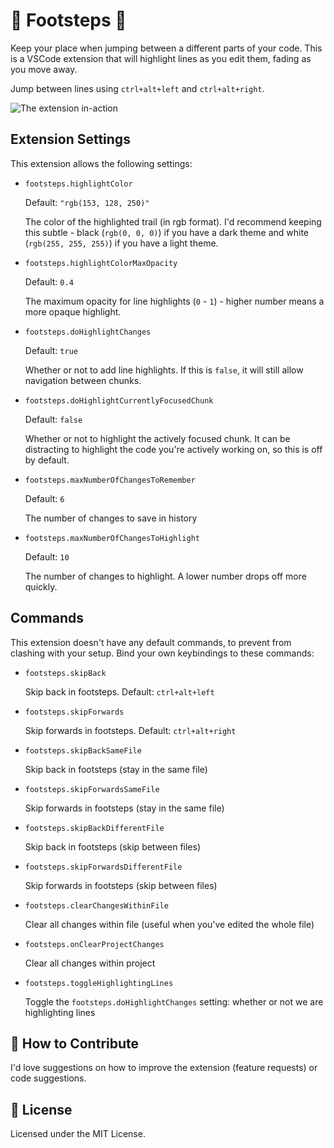 # 👣 Footsteps 🐾

Keep your place when jumping between a different parts of your code. This is a VSCode extension that will highlight lines as you edit them, fading as you move away.

Jump between lines using `ctrl+alt+left` and `ctrl+alt+right`.

![The extension in-action](https://github.com/Wattenberger/footsteps-vscode/blob/main/footsteps.gif?raw=true)

## Extension Settings

This extension allows the following settings:

- `footsteps.highlightColor`

  Default: `"rgb(153, 128, 250)"`

  The color of the highlighted trail (in rgb format). I'd recommend keeping this subtle - black (`rgb(0, 0, 0)`) if you have a dark theme and white (`rgb(255, 255, 255)`) if you have a light theme.

- `footsteps.highlightColorMaxOpacity`

  Default: `0.4`

  The maximum opacity for line highlights (`0` - `1`) - higher number means a more opaque highlight.

- `footsteps.doHighlightChanges`

  Default: `true`

  Whether or not to add line highlights. If this is `false`, it will still allow navigation between chunks.

- `footsteps.doHighlightCurrentlyFocusedChunk`

  Default: `false`

  Whether or not to highlight the actively focused chunk. It can be distracting to highlight the code you're actively working on, so this is off by default.

- `footsteps.maxNumberOfChangesToRemember`

  Default: `6`

  The number of changes to save in history

- `footsteps.maxNumberOfChangesToHighlight`

  Default: `10`

  The number of changes to highlight. A lower number drops off more quickly.

## Commands

This extension doesn't have any default commands, to prevent from clashing with your setup. Bind your own keybindings to these commands:

- `footsteps.skipBack`

  Skip back in footsteps. Default: `ctrl+alt+left`

- `footsteps.skipForwards`

  Skip forwards in footsteps. Default: `ctrl+alt+right`

- `footsteps.skipBackSameFile`

  Skip back in footsteps (stay in the same file)

- `footsteps.skipForwardsSameFile`

  Skip forwards in footsteps (stay in the same file)

- `footsteps.skipBackDifferentFile`

  Skip back in footsteps (skip between files)

- `footsteps.skipForwardsDifferentFile`

  Skip forwards in footsteps (skip between files)

- `footsteps.clearChangesWithinFile`

  Clear all changes within file (useful when you've edited the whole file)

- `footsteps.onClearProjectChanges`

  Clear all changes within project

- `footsteps.toggleHighlightingLines`

  Toggle the `footsteps.doHighlightChanges` setting: whether or not we are highlighting lines

## 🤝 How to Contribute

I'd love suggestions on how to improve the extension (feature requests) or code suggestions.

## 📝 License

Licensed under the MIT License.
